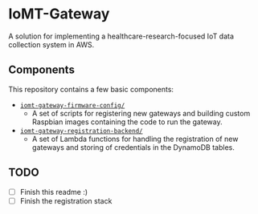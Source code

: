 # IoMT-Gateway

A solution for implementing a healthcare-research-focused IoT data collection system in AWS.

## Components

This repository contains a few basic components:

* [`iomt-gateway-firmware-config/`](iomt-gateway-firmware-config/)
  * A set of scripts for registering new gateways and building custom Raspbian images containing the code to run the gateway.
* [`iomt-gateway-registration-backend/`](iomt-gateway-registration-backend/)
  * A set of Lambda functions for handling the registration of new gateways and storing of credentials in the DynamoDB tables.

## TODO

* [ ] Finish this readme :)
* [ ] Finish the registration stack